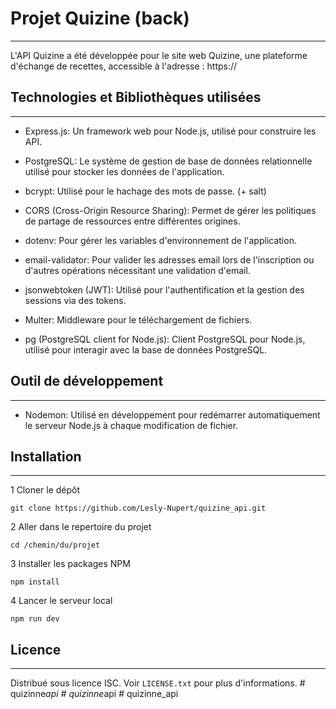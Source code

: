 # Projet Quizine (back)
***
L'API Quizine a été développée pour le site web Quizine, une plateforme d'échange de recettes, accessible à l'adresse : https://

## Technologies et Bibliothèques utilisées
***

* Express.js: Un framework web pour Node.js, utilisé pour construire les API.

* PostgreSQL: Le système de gestion de base de données relationnelle utilisé pour stocker les données de l'application.
* bcrypt: Utilisé pour le hachage des mots de passe. (+ salt) 
* CORS (Cross-Origin Resource Sharing): Permet de gérer les politiques de partage de ressources entre différentes origines.
* dotenv: Pour gérer les variables d'environnement de l'application.
* email-validator: Pour valider les adresses email lors de l'inscription ou d'autres opérations nécessitant une validation d'email.
* jsonwebtoken (JWT): Utilisé pour l'authentification et la gestion des sessions via des tokens.
* Multer: Middleware pour le téléchargement de fichiers.
* pg (PostgreSQL client for Node.js): Client PostgreSQL pour Node.js, utilisé pour interagir avec la base de données PostgreSQL.

## Outil de développement
***
* Nodemon: Utilisé en développement pour redémarrer automatiquement le serveur Node.js à chaque modification de fichier.
  
## Installation
***
1 Cloner le dépôt
```
git clone https://github.com/Lesly-Nupert/quizine_api.git
```
2 Aller dans le repertoire du projet
```
cd /chemin/du/projet
```
3 Installer les packages NPM
```
npm install
```
4 Lancer le serveur local
```
npm run dev
```

## Licence 
***
Distribué sous licence ISC. Voir ```LICENSE.txt``` pour plus d'informations.
#   q u i z i n n e _ a p i  
 #   q u i z i n n e _ a p i  
 #   q u i z i n n e _ a p i  
 